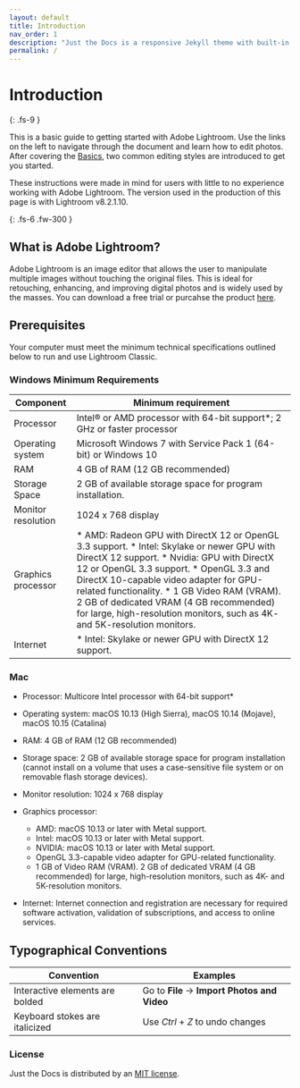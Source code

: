 ```yaml
---
layout: default
title: Introduction
nav_order: 1
description: "Just the Docs is a responsive Jekyll theme with built-in search that is easily customizable and hosted on GitHub Pages."
permalink: /
---
```


# Introduction
{: .fs-9 }

This is a basic guide to getting started with Adobe Lightroom. Use the links on the left to navigate through the document and learn how to edit photos. After covering the [Basics](https://jmajam.github.io//hans-and-justin-lightroom/docs/), two common editing styles are introduced to get you started.

These instructions were made in mind for users with little to no experience working with Adobe Lightroom. The version used in the production of this page is with Lightroom v8.2.1.10. 

{: .fs-6 .fw-300 }

## What is Adobe Lightroom?
Adobe Lightroom is an image editor that allows the user to manipulate multiple images without touching the original files. This is ideal for retouching, enhancing, and improving digital photos and is widely used by the masses. You can download a free trial or purcahse the product [here](https://www.adobe.com/products/photoshop-lightroom.html).

## Prerequisites
Your computer must meet the minimum technical specifications outlined below to run and use Lightroom Classic. 

### Windows Minimum Requirements
| Component          | Minimum requirement                                                                                                                                                                                                                                                                                                                                                                                        |
|--------------------|------------------------------------------------------------------------------------------------------------------------------------------------------------------------------------------------------------------------------------------------------------------------------------------------------------------------------------------------------------------------------------------------------------|
| Processor          | Intel® or AMD processor with 64-bit support*; 2 GHz or faster  processor                                                                                                                                                                                                                                                                                                                                   |
| Operating system   | Microsoft Windows 7 with Service Pack 1 (64-bit) or Windows 10                                                                                                                                                                                                                                                                                                                                             |
| RAM                | 4 GB of RAM (12 GB recommended)                                                                                                                                                                                                                                                                                                                                                                            |
| Storage Space      | 2 GB of available storage space for program installation.                                                                                                                                                                                                                                                                                                                                                  |
| Monitor resolution | 1024 x 768 display                                                                                                                                                                                                                                                                                                                                                                                         |
| Graphics processor | * AMD: Radeon GPU with DirectX 12 or OpenGL 3.3 support. * Intel: Skylake or newer GPU with DirectX 12 support.  * Nvidia: GPU with DirectX 12 or OpenGL 3.3 support. * OpenGL 3.3 and DirectX 10-capable video adapter for  GPU-related functionality. * 1 GB Video RAM (VRAM). 2 GB of dedicated VRAM (4 GB  recommended) for large, high-resolution monitors, such as  4K- and 5K-resolution monitors.  |
| Internet           | * Intel: Skylake or newer GPU with DirectX 12 support.                                                                                                                                                                                                                                                                                                                                                     |

### Mac
* Processor: Multicore Intel processor with 64-bit support* 

* Operating system: macOS 10.13 (High Sierra), macOS 10.14 (Mojave), macOS 10.15 (Catalina)

* RAM: 4 GB of RAM (12 GB recommended)

* Storage space: 2 GB of available storage space for program installation (cannot install on a volume that uses a case-sensitive file system or on removable flash storage devices).

* Monitor resolution: 1024 x 768 display

* Graphics processor:
    * AMD: macOS 10.13 or later with Metal support.
    * Intel: macOS 10.13 or later with Metal support.
    * NVIDIA: macOS 10.13 or later with Metal support.
    * OpenGL 3.3-capable video adapter for GPU-related functionality.
    * 1 GB of Video RAM (VRAM). 2 GB of dedicated VRAM (4 GB recommended) for large, high-resolution monitors, such as 4K- and 5K-resolution monitors.

* Internet: Internet connection and registration are necessary for required software activation, validation of subscriptions, and access to online services.

## Typographical Conventions

| Convention                      | Examples                                         |
|---------------------------------|--------------------------------------------------|
| Interactive elements are bolded | Go to **File** -&gt; **Import Photos and Video** |
| Keyboard stokes are italicized  | Use _Ctrl_ + _Z_ to undo changes                 |

### License

Just the Docs is distributed by an [MIT license](https://github.com/pmarsceill/just-the-docs/tree/master/LICENSE.txt).

